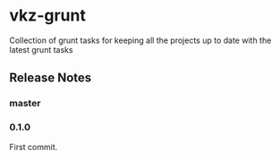 # vkz-grunt

Collection of grunt tasks for keeping all the projects up to date with the latest grunt tasks

## Release Notes

### master

### 0.1.0
First commit.
